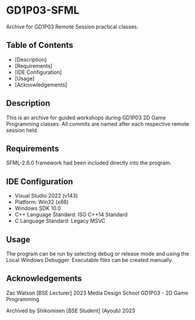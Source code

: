 # GD1P03-SFML

Archive for GD1P03 Remote Session practical classes.


## Table of Contents

- [Description]
- [Requirements]
- [IDE Configuration]
- [Usage]
- [Acknowledgements]


## Description

This is an archive for guided workshops during GD1P03 2D Game Programming classes. All commits are named after each respective remote session held.


## Requirements

SFML-2.6.0 framework had been included directly into the program.


## IDE Configuration

- Visual Studio 2022 (v143) 
- Platform: Win32 (x86)
- Windows SDK 10.0
- C++ Language Standard: ISO C++14 Standard
- C Language Standard: Legacy MSVC


## Usage

The program can be run by selecting debug or release mode and using the Local Windows Debugger. Executable files can be created manually.


## Acknowledgements

Zac Watson [BSE Lecturer] 2023
Media Design School
GD1P03 - 2D Game Programming

Archived by
Shikomisen [BSE Student] (Ayoub) 2023